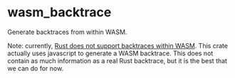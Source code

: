 # wasm_backtrace

Generate backtraces from within WASM.

Note: currently, [Rust does not support backtraces within WASM](https://users.rust-lang.org/t/what-is-the-current-state-of-backtraces-in-wasm/128002).
This crate actually uses javascript to generate a WASM backtrace.
This does not contain as much information as a real Rust backtrace, but it is the best that we can do for now.
